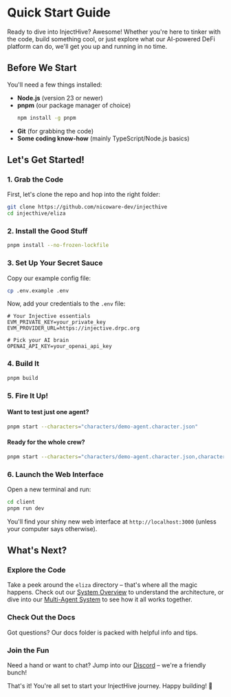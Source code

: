 # Quick Start Guide

Ready to dive into InjectHive? Awesome! Whether you're here to tinker with the code, build something cool, or just explore what our AI-powered DeFi platform can do, we'll get you up and running in no time.

## Before We Start

You'll need a few things installed:
- **Node.js** (version 23 or newer)
- **pnpm** (our package manager of choice)
  ```bash
  npm install -g pnpm
  ```
- **Git** (for grabbing the code)
- **Some coding know-how** (mainly TypeScript/Node.js basics)

## Let's Get Started!

### 1. Grab the Code
First, let's clone the repo and hop into the right folder:
```bash
git clone https://github.com/nicoware-dev/injecthive
cd injecthive/eliza
```

### 2. Install the Good Stuff
```bash
pnpm install --no-frozen-lockfile
```

### 3. Set Up Your Secret Sauce
Copy our example config file:
```bash
cp .env.example .env
```

Now, add your credentials to the `.env` file:
```env
# Your Injective essentials
EVM_PRIVATE_KEY=your_private_key
EVM_PROVIDER_URL=https://injective.drpc.org

# Pick your AI brain
OPENAI_API_KEY=your_openai_api_key
```

### 4. Build It
```bash
pnpm build
```

### 5. Fire It Up!

#### Want to test just one agent?
```bash
pnpm start --characters="characters/demo-agent.character.json"
```

#### Ready for the whole crew?
```bash
pnpm start --characters="characters/demo-agent.character.json,characters/metrics-agent.character.json,characters/sales-agent.character.json,characters/meme-agent.character.json,characters/injective-expert-agent.character.json"
```

### 6. Launch the Web Interface
Open a new terminal and run:
```bash
cd client
pnpm run dev
```

You'll find your shiny new web interface at `http://localhost:3000` (unless your computer says otherwise).

## What's Next?

### Explore the Code
Take a peek around the `eliza` directory – that's where all the magic happens. Check out our [System Overview](./system-overview.md) to understand the architecture, or dive into our [Multi-Agent System](./multi-agent-system.md) to see how it all works together.

### Check Out the Docs
Got questions? Our docs folder is packed with helpful info and tips.

### Join the Fun
Need a hand or want to chat? Jump into our [Discord](https://discord.gg/xv7bcRpgUw) – we're a friendly bunch!

That's it! You're all set to start your InjectHive journey. Happy building! 🚀
